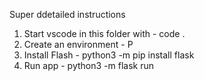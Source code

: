 
Super ddetailed instructions
1. Start vscode in this folder with - code .
2. Create an environment - <ctrl><shift>P
3. Install Flash - python3 -m pip install flask
4. Run app - python3 -m flask run

